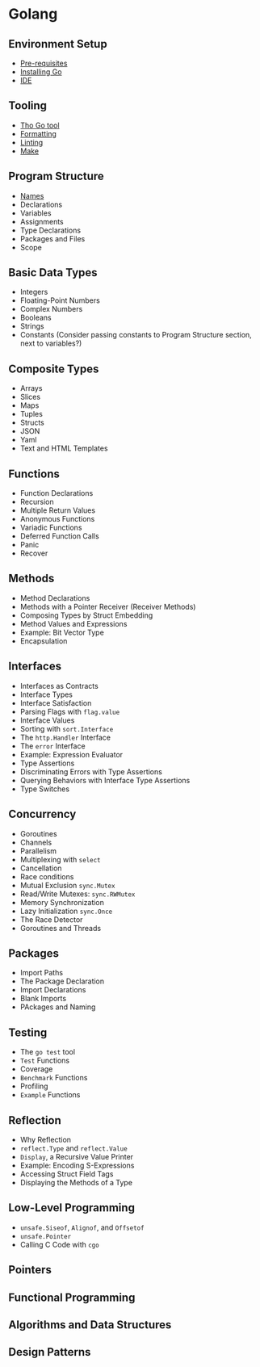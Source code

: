 # Golang

## Environment Setup
- [Pre-requisites](./00_environment_setup/pre_requisits.md)
- [Installing Go](./00_environment_setup/installing_go.md)
- [IDE](./00_environment_setup/ide.md)

## Tooling
- [Tho Go tool](./01_tooling/the_go_tool.md)
- [Formatting](./01_tooling/formatting.md)
- [Linting](./01_tooling/linting.md)
- [Make](./01_tooling/make.md)

## Program Structure
- [Names](./02_program_structure/names.md)
- Declarations
- Variables
- Assignments
- Type Declarations
- Packages and Files
- Scope

## Basic Data Types
- Integers
- Floating-Point Numbers
- Complex Numbers
- Booleans
- Strings
- Constants (Consider passing constants to Program Structure section, next to variables?)

## Composite Types
- Arrays
- Slices
- Maps
- Tuples
- Structs
- JSON
- Yaml
- Text and HTML Templates

## Functions
- Function Declarations
- Recursion
- Multiple Return Values
- Anonymous Functions
- Variadic Functions
- Deferred Function Calls
- Panic
- Recover

## Methods
- Method Declarations
- Methods with a Pointer Receiver (Receiver Methods)
- Composing Types by Struct Embedding
- Method Values and Expressions
- Example: Bit Vector Type
- Encapsulation

## Interfaces
- Interfaces as Contracts
- Interface Types
- Interface Satisfaction
- Parsing Flags with `flag.value`
- Interface Values
- Sorting with `sort.Interface`
- The `http.Handler` Interface
- The `error` Interface
- Example: Expression Evaluator
- Type Assertions
- Discriminating Errors with Type Assertions
- Querying Behaviors with Interface Type Assertions
- Type Switches

## Concurrency
- Goroutines
- Channels
- Parallelism
- Multiplexing with `select`
- Cancellation
- Race conditions
- Mutual Exclusion `sync.Mutex`
- Read/Write Mutexes: `sync.RWMutex`
- Memory Synchronization
- Lazy Initialization `sync.Once`
- The Race Detector
- Goroutines and Threads

## Packages
- Import Paths
- The Package Declaration
- Import Declarations
- Blank Imports
- PAckages and Naming

## Testing
- The `go test` tool
- `Test` Functions
- Coverage
- `Benchmark` Functions
- Profiling
- `Example` Functions

## Reflection
- Why Reflection
- `reflect.Type` and `reflect.Value`
- `Display`, a Recursive Value Printer
- Example: Encoding S-Expressions
- Accessing Struct Field Tags
- Displaying the Methods of a Type

## Low-Level Programming
- `unsafe.Siseof`, `Alignof`, and `Offsetof`
- `unsafe.Pointer`
- Calling C Code with `cgo`

## Pointers
## Functional Programming
## Algorithms and Data Structures
## Design Patterns


